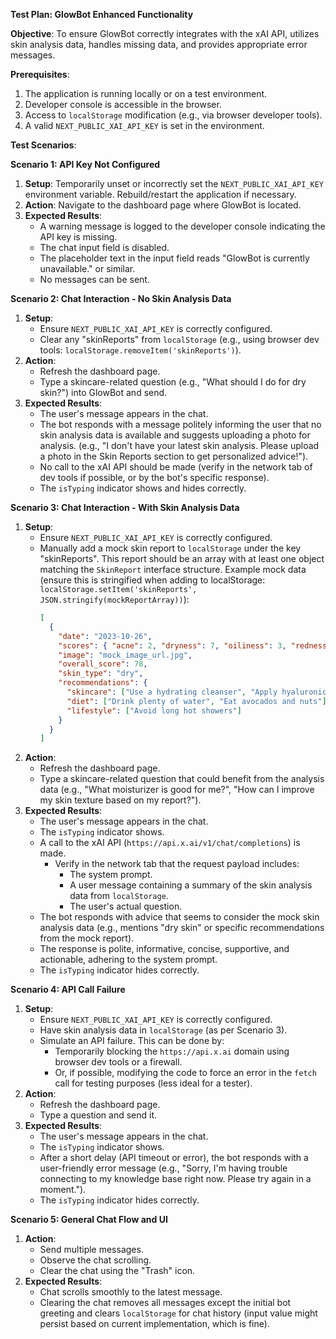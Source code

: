 **Test Plan: GlowBot Enhanced Functionality**

**Objective**: To ensure GlowBot correctly integrates with the xAI API, utilizes skin analysis data, handles missing data, and provides appropriate error messages.

**Prerequisites**:
1.  The application is running locally or on a test environment.
2.  Developer console is accessible in the browser.
3.  Access to `localStorage` modification (e.g., via browser developer tools).
4.  A valid `NEXT_PUBLIC_XAI_API_KEY` is set in the environment.

**Test Scenarios**:

**Scenario 1: API Key Not Configured**
1.  **Setup**: Temporarily unset or incorrectly set the `NEXT_PUBLIC_XAI_API_KEY` environment variable. Rebuild/restart the application if necessary.
2.  **Action**: Navigate to the dashboard page where GlowBot is located.
3.  **Expected Results**:
    *   A warning message is logged to the developer console indicating the API key is missing.
    *   The chat input field is disabled.
    *   The placeholder text in the input field reads "GlowBot is currently unavailable." or similar.
    *   No messages can be sent.

**Scenario 2: Chat Interaction - No Skin Analysis Data**
1.  **Setup**:
    *   Ensure `NEXT_PUBLIC_XAI_API_KEY` is correctly configured.
    *   Clear any "skinReports" from `localStorage` (e.g., using browser dev tools: `localStorage.removeItem('skinReports')`).
2.  **Action**:
    *   Refresh the dashboard page.
    *   Type a skincare-related question (e.g., "What should I do for dry skin?") into GlowBot and send.
3.  **Expected Results**:
    *   The user's message appears in the chat.
    *   The bot responds with a message politely informing the user that no skin analysis data is available and suggests uploading a photo for analysis. (e.g., "I don't have your latest skin analysis. Please upload a photo in the Skin Reports section to get personalized advice!").
    *   No call to the xAI API should be made (verify in the network tab of dev tools if possible, or by the bot's specific response).
    *   The `isTyping` indicator shows and hides correctly.

**Scenario 3: Chat Interaction - With Skin Analysis Data**
1.  **Setup**:
    *   Ensure `NEXT_PUBLIC_XAI_API_KEY` is correctly configured.
    *   Manually add a mock skin report to `localStorage` under the key "skinReports". This report should be an array with at least one object matching the `SkinReport` interface structure.
        Example mock data (ensure this is stringified when adding to localStorage: `localStorage.setItem('skinReports', JSON.stringify(mockReportArray))`):
        ```json
        [
          {
            "date": "2023-10-26",
            "scores": { "acne": 2, "dryness": 7, "oiliness": 3, "redness": 2, "dark_circles": 4, "texture": 3 },
            "image": "mock_image_url.jpg",
            "overall_score": 78,
            "skin_type": "dry",
            "recommendations": {
              "skincare": ["Use a hydrating cleanser", "Apply hyaluronic acid serum", "Use a rich moisturizer"],
              "diet": ["Drink plenty of water", "Eat avocados and nuts"],
              "lifestyle": ["Avoid long hot showers"]
            }
          }
        ]
        ```
2.  **Action**:
    *   Refresh the dashboard page.
    *   Type a skincare-related question that could benefit from the analysis data (e.g., "What moisturizer is good for me?", "How can I improve my skin texture based on my report?").
3.  **Expected Results**:
    *   The user's message appears in the chat.
    *   The `isTyping` indicator shows.
    *   A call to the xAI API (`https://api.x.ai/v1/chat/completions`) is made.
        *   Verify in the network tab that the request payload includes:
            *   The system prompt.
            *   A user message containing a summary of the skin analysis data from `localStorage`.
            *   The user's actual question.
    *   The bot responds with advice that seems to consider the mock skin analysis data (e.g., mentions "dry skin" or specific recommendations from the mock report).
    *   The response is polite, informative, concise, supportive, and actionable, adhering to the system prompt.
    *   The `isTyping` indicator hides correctly.

**Scenario 4: API Call Failure**
1.  **Setup**:
    *   Ensure `NEXT_PUBLIC_XAI_API_KEY` is correctly configured.
    *   Have skin analysis data in `localStorage` (as per Scenario 3).
    *   Simulate an API failure. This can be done by:
        *   Temporarily blocking the `https://api.x.ai` domain using browser dev tools or a firewall.
        *   Or, if possible, modifying the code to force an error in the `fetch` call for testing purposes (less ideal for a tester).
2.  **Action**:
    *   Refresh the dashboard page.
    *   Type a question and send it.
3.  **Expected Results**:
    *   The user's message appears in the chat.
    *   The `isTyping` indicator shows.
    *   After a short delay (API timeout or error), the bot responds with a user-friendly error message (e.g., "Sorry, I'm having trouble connecting to my knowledge base right now. Please try again in a moment.").
    *   The `isTyping` indicator hides correctly.

**Scenario 5: General Chat Flow and UI**
1.  **Action**:
    *   Send multiple messages.
    *   Observe the chat scrolling.
    *   Clear the chat using the "Trash" icon.
2.  **Expected Results**:
    *   Chat scrolls smoothly to the latest message.
    *   Clearing the chat removes all messages except the initial bot greeting and clears `localStorage` for chat history (input value might persist based on current implementation, which is fine).
